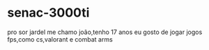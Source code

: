 # senac-3000ti
pro sor jardel
me chamo joão,tenho 17 anos
eu gosto de jogar jogos fps,como cs,valorant e combat arms
